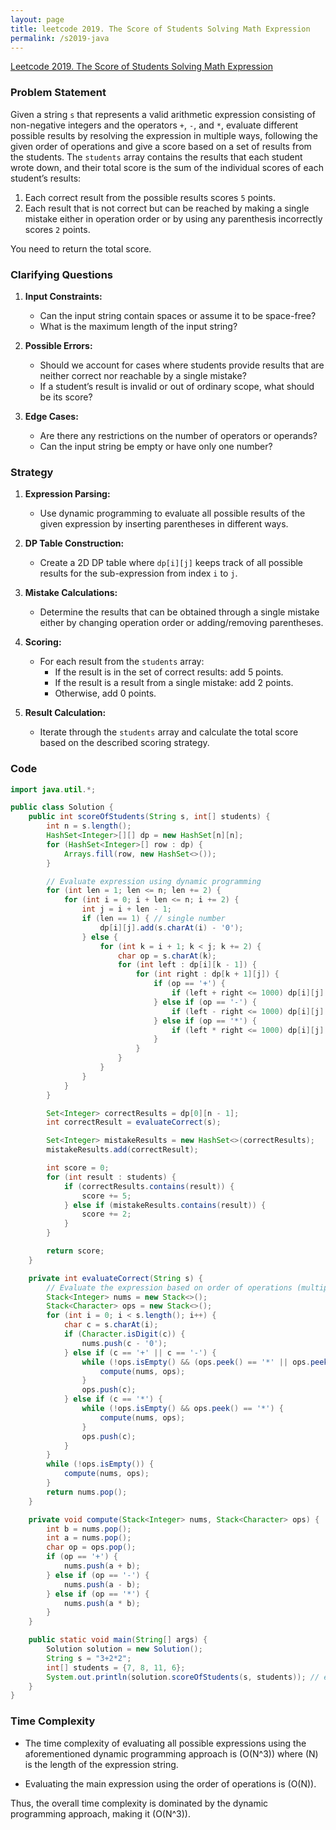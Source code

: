 ```yaml
---
layout: page
title: leetcode 2019. The Score of Students Solving Math Expression
permalink: /s2019-java
---
```

[Leetcode 2019. The Score of Students Solving Math Expression](https://algoadvance.github.io/algoadvance/l2019)
### Problem Statement

Given a string `s` that represents a valid arithmetic expression consisting of non-negative integers and the operators `+`, `-`, and `*`, evaluate different possible results by resolving the expression in multiple ways, following the given order of operations and give a score based on a set of results from the students. The `students` array contains the results that each student wrote down, and their total score is the sum of the individual scores of each student’s results:

1. Each correct result from the possible results scores `5` points.
2. Each result that is not correct but can be reached by making a single mistake either in operation order or by using any parenthesis incorrectly scores `2` points.

You need to return the total score.

### Clarifying Questions

1. **Input Constraints:**
   - Can the input string contain spaces or assume it to be space-free?
   - What is the maximum length of the input string?

2. **Possible Errors:**
   - Should we account for cases where students provide results that are neither correct nor reachable by a single mistake?
   - If a student’s result is invalid or out of ordinary scope, what should be its score?

3. **Edge Cases:**
   - Are there any restrictions on the number of operators or operands?
   - Can the input string be empty or have only one number?

### Strategy

1. **Expression Parsing:**
   - Use dynamic programming to evaluate all possible results of the given expression by inserting parentheses in different ways.
  
2. **DP Table Construction:**
   - Create a 2D DP table where `dp[i][j]` keeps track of all possible results for the sub-expression from index `i` to `j`.

3. **Mistake Calculations:**
   - Determine the results that can be obtained through a single mistake either by changing operation order or adding/removing parentheses.
  
4. **Scoring:**
   - For each result from the `students` array:
     - If the result is in the set of correct results: add 5 points.
     - If the result is a result from a single mistake: add 2 points.
     - Otherwise, add 0 points.

5. **Result Calculation:**
   - Iterate through the `students` array and calculate the total score based on the described scoring strategy.

### Code

```java
import java.util.*;

public class Solution {
    public int scoreOfStudents(String s, int[] students) {
        int n = s.length();
        HashSet<Integer>[][] dp = new HashSet[n][n];
        for (HashSet<Integer>[] row : dp) {
            Arrays.fill(row, new HashSet<>());
        }

        // Evaluate expression using dynamic programming
        for (int len = 1; len <= n; len += 2) {
            for (int i = 0; i + len <= n; i += 2) {
                int j = i + len - 1;
                if (len == 1) { // single number
                    dp[i][j].add(s.charAt(i) - '0');
                } else {
                    for (int k = i + 1; k < j; k += 2) {
                        char op = s.charAt(k);
                        for (int left : dp[i][k - 1]) {
                            for (int right : dp[k + 1][j]) {
                                if (op == '+') {
                                    if (left + right <= 1000) dp[i][j].add(left + right);
                                } else if (op == '-') {
                                    if (left - right <= 1000) dp[i][j].add(left - right);
                                } else if (op == '*') {
                                    if (left * right <= 1000) dp[i][j].add(left * right);
                                }
                            }
                        }
                    }
                }
            }
        }

        Set<Integer> correctResults = dp[0][n - 1];
        int correctResult = evaluateCorrect(s);

        Set<Integer> mistakeResults = new HashSet<>(correctResults);
        mistakeResults.add(correctResult);

        int score = 0;
        for (int result : students) {
            if (correctResults.contains(result)) {
                score += 5;
            } else if (mistakeResults.contains(result)) {
                score += 2;
            }
        }

        return score;
    }

    private int evaluateCorrect(String s) {
        // Evaluate the expression based on order of operations (multiplication before addition/subtraction).
        Stack<Integer> nums = new Stack<>();
        Stack<Character> ops = new Stack<>();
        for (int i = 0; i < s.length(); i++) {
            char c = s.charAt(i);
            if (Character.isDigit(c)) {
                nums.push(c - '0');
            } else if (c == '+' || c == '-') {
                while (!ops.isEmpty() && (ops.peek() == '*' || ops.peek() == '+' || ops.peek() == '-')) {
                    compute(nums, ops);
                }
                ops.push(c);
            } else if (c == '*') {
                while (!ops.isEmpty() && ops.peek() == '*') {
                    compute(nums, ops);
                }
                ops.push(c);
            }
        }
        while (!ops.isEmpty()) {
            compute(nums, ops);
        }
        return nums.pop();
    }

    private void compute(Stack<Integer> nums, Stack<Character> ops) {
        int b = nums.pop();
        int a = nums.pop();
        char op = ops.pop();
        if (op == '+') {
            nums.push(a + b);
        } else if (op == '-') {
            nums.push(a - b);
        } else if (op == '*') {
            nums.push(a * b);
        }
    }

    public static void main(String[] args) {
        Solution solution = new Solution();
        String s = "3+2*2";
        int[] students = {7, 8, 11, 6};
        System.out.println(solution.scoreOfStudents(s, students)); // expected output: 12
    }
}
```

### Time Complexity
- The time complexity of evaluating all possible expressions using the aforementioned dynamic programming approach is \(O(N^3)\) where \(N\) is the length of the expression string.
  
- Evaluating the main expression using the order of operations is \(O(N)\).

Thus, the overall time complexity is dominated by the dynamic programming approach, making it \(O(N^3)\).